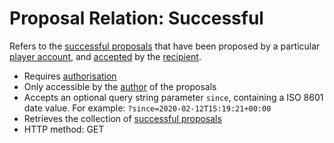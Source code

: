 # Proposal Relation: Successful
Refers to the [successful proposals](../../../resource/proposals/successful/README.md) 
that have been proposed by a particular [player account](../../../resource/account/overview/README.md), 
and [accepted](../accepted/README.md) by the [recipient](../to/README.md). 

- Requires [authorisation](../../../security/Authorisation.md)
- Only accessible by the [author](../from/README.md) of the proposals
- Accepts an optional query string parameter `since`, containing a ISO 8601 date 
value. For example: `?since=2020-02-12T15:19:21+00:00`
- Retrieves the collection of [successful proposals](../../../resource/proposals/successful/README.md)
- HTTP method: GET
